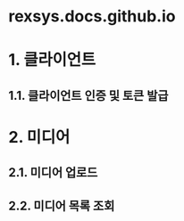 # rexsys.docs.github.io


# 1. 클라이언트
## 1.1. 클라이언트 인증 및 토큰 발급

# 2. 미디어
## 2.1. 미디어 업로드
## 2.2. 미디어 목록 조회
